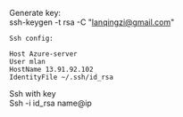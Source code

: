 Generate key:\
ssh-keygen -t rsa -C "lanqingzi@gmail.com"
```
Ssh config:

Host Azure-server
User mlan
HostName 13.91.92.102
IdentityFile ~/.ssh/id_rsa
```
Ssh with key\
Ssh -i id_rsa name@ip